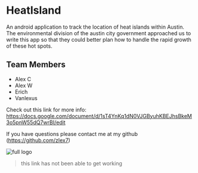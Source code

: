 # HeatIsland
An android application to track the location of heat islands within Austin. The environmental division of the austin city government approached us to write this app so that they could better plan how to handle the rapid growth of these hot spots.


## Team Members
* Alex C
* Alex W
* Erich
* Vanlexus

Check out this link for more info: https://docs.google.com/document/d/1sT4YnKq1dN0VJGByuhKBEJhsBkeM3o5pnW55dQ7wrBI/edit

If you have questions please contact me at my github (https://github.com/zlex7)

![full logo]()
>this link has not been able to get working
